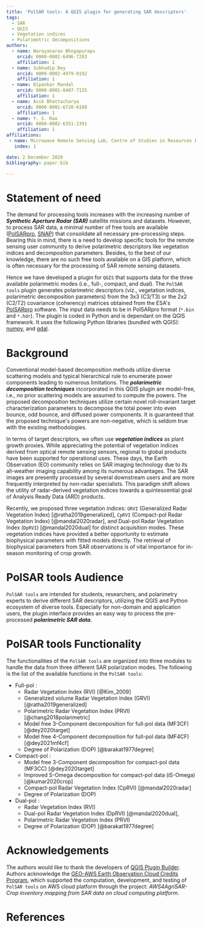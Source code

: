 ```yaml
---
title: 'PolSAR tools: A QGIS plugin for generating SAR descriptors'
tags:
  - SAR
  - QGIS
  - Vegetation indices
  - Polarimetric decompositions
authors:
  - name: Narayanarao Bhogapurapu
    orcid: 0000-0002-6496-7283
    affiliation: 1
  - name: Subhadip Dey
    orcid: 0000-0002-4979-0192
    affiliation: 1
  - name: Dipankar Mandal
    orcid: 0000-0001-8407-7125
    affiliation: 1
  - name: Avik Bhattacharya
    orcid: 0000-0001-6720-6108
    affiliation: 1
  - name: Y. S. Rao
    orcid: 0000-0002-6351-2391
    affiliation: 1
affiliations:
 - name: Microwave Remote Sensing Lab, Centre of Studies in Resources Engineering, Indian Institute of Technology Bombay, Mumbai-400076, India
   index: 1

date: 2 December 2020
bibliography: paper.bib

---
```


# Statement of need

The demand for processing tools increases with the increasing number of ***Synthetic Aperture Radar (SAR)*** satellite missions and datasets. However, to process SAR data, a minimal number of free tools are available ([PolSARpro](https://earth.esa.int/web/polsarpro/home), [SNAP](https://step.esa.int/main/toolboxes/snap/)) that consolidate all necessary pre-processing steps. Bearing this in mind, there is a need to develop specific tools for the remote sensing user community to derive polarimetric descriptors like vegetation indices and decomposition parameters. Besides, to the best of our knowledge, there are no such free tools available on a GIS platform, which is often necessary for the processing of SAR remote sensing datasets. 

Hence we have developed a plugin for ```QGIS``` that supports data for the three available polarimetric modes (i.e., full-, compact, and dual). The ```PolSAR tools``` plugin generates polarimetric descriptors (viz., vegetation indices, polarimetric decomposition parameters) from the 3x3 (C3/T3) or the 2x2 (C2/T2) covariance (coherency) matrices obtained from the ESA's [PolSARpro](https://earth.esa.int/web/polsarpro/home) software. The input data needs to be in PolSARpro format (```*.bin``` and ```*.hdr```). The plugin is coded in Python and is dependant on the QGIS framework. It uses the following Python libraries (bundled with QGIS): [numpy](https://numpy.org/), and [gdal](https://gdal.org/).

# Background
Conventional model-based decomposition methods utilize diverse scattering models and typical hierarchical rule to enumerate power components leading to numerous limitations. The ***polarimetric decomposition techniques*** incorporated in this QGIS plugin are model-free, i.e., no prior scattering models are assumed to compute the powers. The proposed decomposition techniques utilize certain novel roll-invariant target characterization parameters to decompose the total power into even bounce, odd bounce, and diffused power components. It is guaranteed that the proposed technique's powers are non-negative, which is seldom true with the existing methodologies.

In terms of target descriptors, we often use ***vegetation indices*** as plant growth proxies. While appreciating the potential of vegetation indices derived from optical remote sensing sensors, regional to global products have been supported for operational uses. These days, the Earth Observation (EO) community relies on SAR imaging technology due to its all-weather imaging capability among its numerous advantages. The SAR images are presently processed by several downstream users and are more frequently interpreted by non-radar specialists. This paradigm shift allows the utility of radar-derived vegetation indices towards a quintessential goal of Analysis Ready Data (ARD) products.

Recently, we proposed three vegetation indices: ```GRVI``` (Generalized Radar Vegetation Index) [@ratha2019generalized], ```CpRVI``` (Compact-pol Radar Vegetation Index) [@mandal2020radar], and Dual-pol Radar Vegetation Index (```DpRVI```) [@mandal2020dual] for distinct acquisition modes. These vegetation indices have provided a better opportunity to estimate biophysical parameters with fitted models directly. The retrieval of biophysical parameters from SAR observations is of vital importance for in-season monitoring of crop growth.

# PolSAR tools Audience
```PolSAR tools``` are intended for students, researchers, and polarimetry experts to derive different SAR descriptors, utilizing the QGIS and Python ecosystem of diverse tools. Especially for non-domain and application users, the plugin interface provides an easy way to process the pre-processed ***polarimetric SAR data***. 


# PolSAR tools Functionality

The functionalities of the ```PolSAR tools``` are organized into three modules to handle the data from three different SAR polarization modes. The following is the list of the available functions in the ```PolSAR tools```:

* Full-pol : 
    * Radar Vegetation Index (RVI) [@Kim_2009]
    * Generalized volume Radar Vegetation Index (GRVI) [@ratha2019generalized]
    * Polarimetric Radar Vegetation Index (PRVI) [@chang2018polarimetric] 
    * Model free 3-Component decomposition for full-pol data (MF3CF) [@dey2020target]
    * Model free 4-Component decomposition for full-pol data (MF4CF) [@dey2021mf4cf]
    * Degree of Polarization (DOP) [@barakat1977degree]
* Compact-pol :
    * Model free 3-Component decomposition for compact-pol data (MF3CC) [@dey2020target]
    * Improved S-Omega decomposition for compact-pol data (iS-Omega) [@kumar2020crop]
    * Compact-pol Radar Vegetation Index (CpRVI) [@mandal2020radar]
    * Degree of Polarization (DOP) 
 * Dual-pol :
    * Radar Vegetation Index (RVI) 
    * Dual-pol Radar Vegetation Index (DpRVI) [@mandal2020dual], 
    * Polarimetric Radar Vegetation Index (PRVI) 
    * Degree of Polarization (DOP) [@barakat1977degree]

# Acknowledgements
The authors would like to thank the developers of [QGIS Plugin Builder](https://github.com/g-sherman/Qgis-Plugin-Builder). Authors acknowledge the [GEO-AWS Earth Observation Cloud Credits Program](https://www.earthobservations.org/aws.php), which supported the computation, development, and testing of ```PolSAR tools``` on AWS cloud platform through the project: *AWS4AgriSAR-Crop inventory mapping from SAR data on cloud computing platform*.
	
# References
